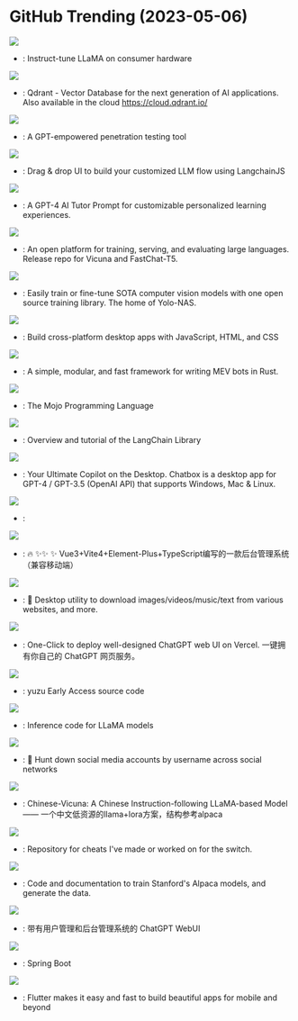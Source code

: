 # GitHub Trending (2023-05-06)

![](https://img.shields.io/badge/Jupyter%20Notebook-New%20986-green?style=flat-square&logo=appveyor)
- [](https://github.comundefined): Instruct-tune LLaMA on consumer hardware

![](https://img.shields.io/badge/Rust-New%20150-green?style=flat-square&logo=appveyor)
- [](https://github.comundefined): Qdrant - Vector Database for the next generation of AI applications. Also available in the cloud https://cloud.qdrant.io/

![](https://img.shields.io/badge/Python-New%20133-green?style=flat-square&logo=appveyor)
- [](https://github.comundefined): A GPT-empowered penetration testing tool

![](https://img.shields.io/badge/JavaScript-New%20302-green?style=flat-square&logo=appveyor)
- [](https://github.comundefined): Drag & drop UI to build your customized LLM flow using LangchainJS

![](https://img.shields.io/badge/none-New%20686-green?style=flat-square&logo=appveyor)
- [](https://github.comundefined): A GPT-4 AI Tutor Prompt for customizable personalized learning experiences.

![](https://img.shields.io/badge/Python-New%20419-green?style=flat-square&logo=appveyor)
- [](https://github.comundefined): An open platform for training, serving, and evaluating large languages. Release repo for Vicuna and FastChat-T5.

![](https://img.shields.io/badge/Jupyter%20Notebook-New%20222-green?style=flat-square&logo=appveyor)
- [](https://github.comundefined): Easily train or fine-tune SOTA computer vision models with one open source training library. The home of Yolo-NAS.

![](https://img.shields.io/badge/C%2B%2B-New%2029-green?style=flat-square&logo=appveyor)
- [](https://github.comundefined): Build cross-platform desktop apps with JavaScript, HTML, and CSS

![](https://img.shields.io/badge/Rust-New%20196-green?style=flat-square&logo=appveyor)
- [](https://github.comundefined): A simple, modular, and fast framework for writing MEV bots in Rust.

![](https://img.shields.io/badge/none-New%201-green?style=flat-square&logo=appveyor)
- [](https://github.comundefined): The Mojo Programming Language

![](https://img.shields.io/badge/Jupyter%20Notebook-New%20181-green?style=flat-square&logo=appveyor)
- [](https://github.comundefined): Overview and tutorial of the LangChain Library

![](https://img.shields.io/badge/TypeScript-New%20112-green?style=flat-square&logo=appveyor)
- [](https://github.comundefined): Your Ultimate Copilot on the Desktop. Chatbox is a desktop app for GPT-4 / GPT-3.5 (OpenAI API) that supports Windows, Mac & Linux.

![](https://img.shields.io/badge/none-New%20384-green?style=flat-square&logo=appveyor)
- [](https://github.comundefined): 

![](https://img.shields.io/badge/Vue-New%2024-green?style=flat-square&logo=appveyor)
- [](https://github.comundefined): 🔥 ✨✨ ✨ Vue3+Vite4+Element-Plus+TypeScript编写的一款后台管理系统（兼容移动端）

![](https://img.shields.io/badge/Python-New%20154-green?style=flat-square&logo=appveyor)
- [](https://github.comundefined): 🍰 Desktop utility to download images/videos/music/text from various websites, and more.

![](https://img.shields.io/badge/TypeScript-New%20361-green?style=flat-square&logo=appveyor)
- [](https://github.comundefined): One-Click to deploy well-designed ChatGPT web UI on Vercel. 一键拥有你自己的 ChatGPT 网页服务。

![](https://img.shields.io/badge/C%2B%2B-New%20109-green?style=flat-square&logo=appveyor)
- [](https://github.comundefined): yuzu Early Access source code

![](https://img.shields.io/badge/Python-New%20148-green?style=flat-square&logo=appveyor)
- [](https://github.comundefined): Inference code for LLaMA models

![](https://img.shields.io/badge/Python-New%2026-green?style=flat-square&logo=appveyor)
- [](https://github.comundefined): 🔎 Hunt down social media accounts by username across social networks

![](https://img.shields.io/badge/C-New%2095-green?style=flat-square&logo=appveyor)
- [](https://github.comundefined): Chinese-Vicuna: A Chinese Instruction-following LLaMA-based Model —— 一个中文低资源的llama+lora方案，结构参考alpaca

![](https://img.shields.io/badge/none-New%2021-green?style=flat-square&logo=appveyor)
- [](https://github.comundefined): Repository for cheats I've made or worked on for the switch.

![](https://img.shields.io/badge/Python-New%2083-green?style=flat-square&logo=appveyor)
- [](https://github.comundefined): Code and documentation to train Stanford's Alpaca models, and generate the data.

![](https://img.shields.io/badge/TypeScript-New%2072-green?style=flat-square&logo=appveyor)
- [](https://github.comundefined): 带有用户管理和后台管理系统的 ChatGPT WebUI

![](https://img.shields.io/badge/Java-New%2024-green?style=flat-square&logo=appveyor)
- [](https://github.comundefined): Spring Boot

![](https://img.shields.io/badge/Dart-New%2059-green?style=flat-square&logo=appveyor)
- [](https://github.comundefined): Flutter makes it easy and fast to build beautiful apps for mobile and beyond

